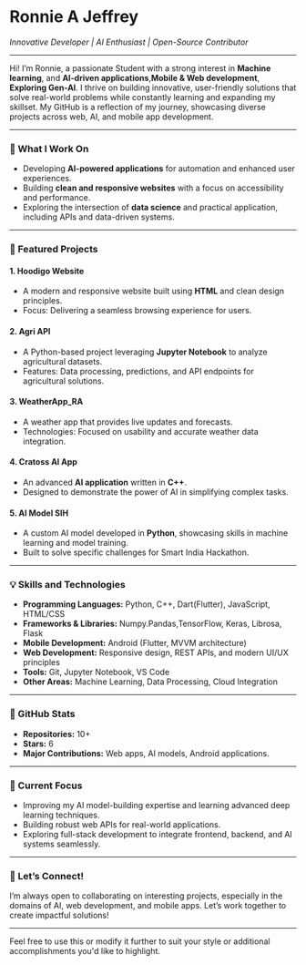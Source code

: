 
# **Ronnie A Jeffrey**  
*Innovative Developer | AI Enthusiast | Open-Source Contributor*

---

Hi! I’m Ronnie, a passionate Student with a strong interest in **Machine learning**, and **AI-driven applications**,**Mobile & Web development**, **Exploring Gen-AI**. I thrive on building innovative, user-friendly solutions that solve real-world problems while constantly learning and expanding my skillset. My GitHub is a reflection of my journey, showcasing diverse projects across web, AI, and mobile app development.

---

### **🔭 What I Work On**
- Developing **AI-powered applications** for automation and enhanced user experiences.
- Building **clean and responsive websites** with a focus on accessibility and performance.
- Exploring the intersection of **data science** and practical application, including APIs and data-driven systems.

---

### **🚀 Featured Projects**

#### 1. **Hoodigo Website**  
   - A modern and responsive website built using **HTML** and clean design principles.  
   - Focus: Delivering a seamless browsing experience for users.

#### 2. **Agri API**  
   - A Python-based project leveraging **Jupyter Notebook** to analyze agricultural datasets.  
   - Features: Data processing, predictions, and API endpoints for agricultural solutions.

#### 3. **WeatherApp_RA**  
   - A weather app that provides live updates and forecasts.  
   - Technologies: Focused on usability and accurate weather data integration.

#### 4. **Cratoss AI App**  
   - An advanced **AI application** written in **C++**.  
   - Designed to demonstrate the power of AI in simplifying complex tasks.

#### 5. **AI Model SIH**  
   - A custom AI model developed in **Python**, showcasing skills in machine learning and model training.  
   - Built to solve specific challenges for Smart India Hackathon.

---

### **💡 Skills and Technologies**

- **Programming Languages:** Python, C++, Dart(Flutter), JavaScript, HTML/CSS  
- **Frameworks & Libraries:** Numpy.Pandas,TensorFlow, Keras, Librosa, Flask  
- **Mobile Development:** Android (Flutter, MVVM architecture)  
- **Web Development:** Responsive design, REST APIs, and modern UI/UX principles  
- **Tools:** Git, Jupyter Notebook, VS Code  
- **Other Areas:** Machine Learning, Data Processing, Cloud Integration

---

### **🌟 GitHub Stats**

- **Repositories:** 10+  
- **Stars:** 6  
- **Major Contributions:** Web apps, AI models, Android applications.  

---

### **🌱 Current Focus**

- Improving my AI model-building expertise and learning advanced deep learning techniques.  
- Building robust web APIs for real-world applications.  
- Exploring full-stack development to integrate frontend, backend, and AI systems seamlessly.

---

### **🤝 Let’s Connect!**

I’m always open to collaborating on interesting projects, especially in the domains of AI, web development, and mobile apps. Let’s work together to create impactful solutions!  

---

Feel free to use this or modify it further to suit your style or additional accomplishments you'd like to highlight.
